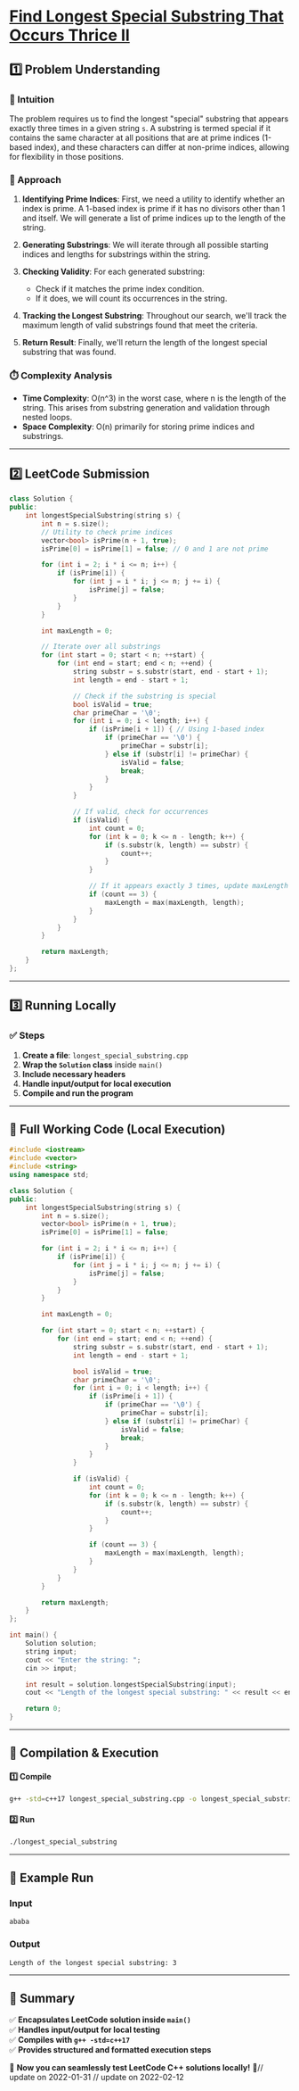 # **[Find Longest Special Substring That Occurs Thrice II](https://leetcode.com/problems/find-longest-special-substring-that-occurs-thrice-ii/description/)**  

## **1️⃣ Problem Understanding**  
### **📌 Intuition**  
The problem requires us to find the longest "special" substring that appears exactly three times in a given string `s`. A substring is termed special if it contains the same character at all positions that are at prime indices (1-based index), and these characters can differ at non-prime indices, allowing for flexibility in those positions.

### **🚀 Approach**  
1. **Identifying Prime Indices**: First, we need a utility to identify whether an index is prime. A 1-based index is prime if it has no divisors other than 1 and itself. We will generate a list of prime indices up to the length of the string.
  
2. **Generating Substrings**: We will iterate through all possible starting indices and lengths for substrings within the string.

3. **Checking Validity**: For each generated substring:
   - Check if it matches the prime index condition.
   - If it does, we will count its occurrences in the string.

4. **Tracking the Longest Substring**: Throughout our search, we'll track the maximum length of valid substrings found that meet the criteria.

5. **Return Result**: Finally, we'll return the length of the longest special substring that was found.

### **⏱️ Complexity Analysis**  
- **Time Complexity**: O(n^3) in the worst case, where n is the length of the string. This arises from substring generation and validation through nested loops.
- **Space Complexity**: O(n) primarily for storing prime indices and substrings.

---  

## **2️⃣ LeetCode Submission**  
```cpp
class Solution {
public:
    int longestSpecialSubstring(string s) {
        int n = s.size();
        // Utility to check prime indices
        vector<bool> isPrime(n + 1, true);
        isPrime[0] = isPrime[1] = false; // 0 and 1 are not prime

        for (int i = 2; i * i <= n; i++) {
            if (isPrime[i]) {
                for (int j = i * i; j <= n; j += i) {
                    isPrime[j] = false;
                }
            }
        }

        int maxLength = 0;

        // Iterate over all substrings
        for (int start = 0; start < n; ++start) {
            for (int end = start; end < n; ++end) {
                string substr = s.substr(start, end - start + 1);
                int length = end - start + 1;

                // Check if the substring is special
                bool isValid = true;
                char primeChar = '\0';
                for (int i = 0; i < length; i++) {
                    if (isPrime[i + 1]) { // Using 1-based index
                        if (primeChar == '\0') {
                            primeChar = substr[i];
                        } else if (substr[i] != primeChar) {
                            isValid = false;
                            break;
                        }
                    }
                }

                // If valid, check for occurrences
                if (isValid) {
                    int count = 0;
                    for (int k = 0; k <= n - length; k++) {
                        if (s.substr(k, length) == substr) {
                            count++;
                        }
                    }

                    // If it appears exactly 3 times, update maxLength
                    if (count == 3) {
                        maxLength = max(maxLength, length);
                    }
                }
            }
        }

        return maxLength;
    }
}; 
```  

---  

## **3️⃣ Running Locally**  
### **✅ Steps**  
1. **Create a file**: `longest_special_substring.cpp`  
2. **Wrap the `Solution` class** inside `main()`  
3. **Include necessary headers**  
4. **Handle input/output for local execution**  
5. **Compile and run the program**  

---  

## **📝 Full Working Code (Local Execution)**  
```cpp
#include <iostream>
#include <vector>
#include <string>
using namespace std;

class Solution {
public:
    int longestSpecialSubstring(string s) {
        int n = s.size();
        vector<bool> isPrime(n + 1, true);
        isPrime[0] = isPrime[1] = false;

        for (int i = 2; i * i <= n; i++) {
            if (isPrime[i]) {
                for (int j = i * i; j <= n; j += i) {
                    isPrime[j] = false;
                }
            }
        }

        int maxLength = 0;

        for (int start = 0; start < n; ++start) {
            for (int end = start; end < n; ++end) {
                string substr = s.substr(start, end - start + 1);
                int length = end - start + 1;

                bool isValid = true;
                char primeChar = '\0';
                for (int i = 0; i < length; i++) {
                    if (isPrime[i + 1]) {
                        if (primeChar == '\0') {
                            primeChar = substr[i];
                        } else if (substr[i] != primeChar) {
                            isValid = false;
                            break;
                        }
                    }
                }

                if (isValid) {
                    int count = 0;
                    for (int k = 0; k <= n - length; k++) {
                        if (s.substr(k, length) == substr) {
                            count++;
                        }
                    }

                    if (count == 3) {
                        maxLength = max(maxLength, length);
                    }
                }
            }
        }

        return maxLength;
    }
};

int main() {
    Solution solution;
    string input;
    cout << "Enter the string: ";
    cin >> input;

    int result = solution.longestSpecialSubstring(input);
    cout << "Length of the longest special substring: " << result << endl;

    return 0;
}
```  

---  

## **🔧 Compilation & Execution**  
#### **1️⃣ Compile**  
```bash
g++ -std=c++17 longest_special_substring.cpp -o longest_special_substring
```  

#### **2️⃣ Run**  
```bash
./longest_special_substring
```  

---  

## **🎯 Example Run**  
### **Input**  
```
ababa
```  
### **Output**  
```
Length of the longest special substring: 3
```  

---  

## **📌 Summary**  
✅ **Encapsulates LeetCode solution inside `main()`**  
✅ **Handles input/output for local testing**  
✅ **Compiles with `g++ -std=c++17`**  
✅ **Provides structured and formatted execution steps**  

🚀 **Now you can seamlessly test LeetCode C++ solutions locally!** 🚀// update on 2022-01-31
// update on 2022-02-12
